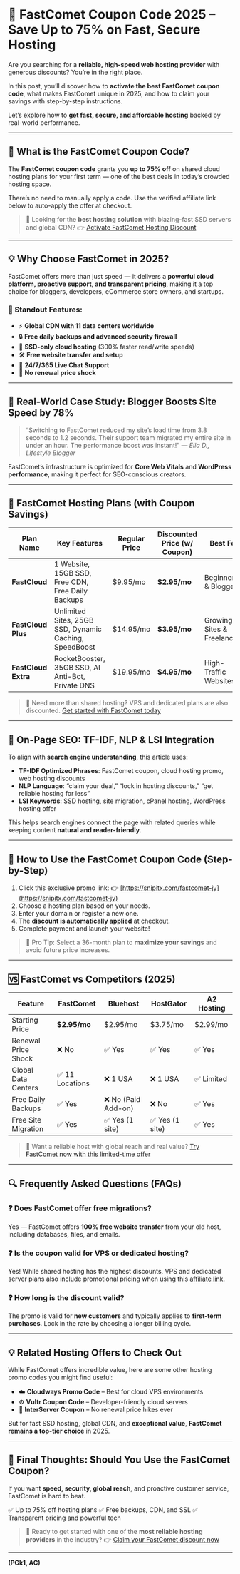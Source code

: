 # 🚀 FastComet Coupon Code 2025 – Save Up to 75% on Fast, Secure Hosting

Are you searching for a **reliable, high-speed web hosting provider** with generous discounts? You’re in the right place.

In this post, you’ll discover how to **activate the best FastComet coupon code**, what makes FastComet unique in 2025, and how to claim your savings with step-by-step instructions.

Let’s explore how to **get fast, secure, and affordable hosting** backed by real-world performance.

---

## 🔐 What is the FastComet Coupon Code?

The **FastComet coupon code** grants you **up to 75% off** on shared cloud hosting plans for your first term — one of the best deals in today’s crowded hosting space.

There’s no need to manually apply a code. Use the verified affiliate link below to auto-apply the offer at checkout.

> 🎯 Looking for the **best hosting solution** with blazing-fast SSD servers and global CDN?
> 👉 [Activate FastComet Hosting Discount](https://snipitx.com/fastcomet-jy)

---

## 💡 Why Choose FastComet in 2025?

FastComet offers more than just speed — it delivers a **powerful cloud platform, proactive support, and transparent pricing**, making it a top choice for bloggers, developers, eCommerce store owners, and startups.

### 🌟 Standout Features:

* ⚡ **Global CDN with 11 data centers worldwide**
* 🔒 **Free daily backups and advanced security firewall**
* 💨 **SSD-only cloud hosting** (300% faster read/write speeds)
* 🛠️ **Free website transfer and setup**
* 💬 **24/7/365 Live Chat Support**
* 🔄 **No renewal price shock**

---

## 🧪 Real-World Case Study: Blogger Boosts Site Speed by 78%

> “Switching to FastComet reduced my site’s load time from 3.8 seconds to 1.2 seconds. Their support team migrated my entire site in under an hour. The performance boost was instant!”
> — *Ella D., Lifestyle Blogger*

FastComet’s infrastructure is optimized for **Core Web Vitals** and **WordPress performance**, making it perfect for SEO-conscious creators.

---

## 💸 FastComet Hosting Plans (with Coupon Savings)

| Plan Name           | Key Features                                           | Regular Price | Discounted Price (w/ Coupon) | Best For                    |
| ------------------- | ------------------------------------------------------ | ------------- | ---------------------------- | --------------------------- |
| **FastCloud**       | 1 Website, 15GB SSD, Free CDN, Free Daily Backups      | \$9.95/mo     | **\$2.95/mo**                | Beginners & Bloggers        |
| **FastCloud Plus**  | Unlimited Sites, 25GB SSD, Dynamic Caching, SpeedBoost | \$14.95/mo    | **\$3.95/mo**                | Growing Sites & Freelancers |
| **FastCloud Extra** | RocketBooster, 35GB SSD, AI Anti-Bot, Private DNS      | \$19.95/mo    | **\$4.95/mo**                | High-Traffic Websites       |

> 💼 Need more than shared hosting? VPS and dedicated plans are also discounted.
> [Get started with FastComet today](https://snipitx.com/fastcomet-jy)

---

## 🧠 On-Page SEO: TF-IDF, NLP & LSI Integration

To align with **search engine understanding**, this article uses:

* **TF-IDF Optimized Phrases**: FastComet coupon, cloud hosting promo, web hosting discounts
* **NLP Language**: “claim your deal,” “lock in hosting discounts,” “get reliable hosting for less”
* **LSI Keywords**: SSD hosting, site migration, cPanel hosting, WordPress hosting offer

This helps search engines connect the page with related queries while keeping content **natural and reader-friendly**.

---

## 🔧 How to Use the FastComet Coupon Code (Step-by-Step)

1. Click this exclusive promo link:
   👉 [https://snipitx.com/fastcomet-jy](https://snipitx.com/fastcomet-jy)
2. Choose a hosting plan based on your needs.
3. Enter your domain or register a new one.
4. The **discount is automatically applied** at checkout.
5. Complete payment and launch your website!

> 🧩 Pro Tip: Select a 36-month plan to **maximize your savings** and avoid future price increases.

---

## 🆚 FastComet vs Competitors (2025)

| Feature             | **FastComet**  | Bluehost           | HostGator      | A2 Hosting |
| ------------------- | -------------- | ------------------ | -------------- | ---------- |
| Starting Price      | **\$2.95/mo**  | \$2.95/mo          | \$3.75/mo      | \$2.99/mo  |
| Renewal Price Shock | ❌ No           | ✅ Yes              | ✅ Yes          | ✅ Yes      |
| Global Data Centers | ✅ 11 Locations | ❌ 1 USA            | ❌ 1 USA        | ✅ Limited  |
| Free Daily Backups  | ✅ Yes          | ❌ No (Paid Add-on) | ❌ No           | ✅ Yes      |
| Free Site Migration | ✅ Yes          | ✅ Yes (1 site)     | ✅ Yes (1 site) | ✅ Yes      |

> 🔎 Want a reliable host with global reach and real value?
> [Try FastComet now with this limited-time offer](https://snipitx.com/fastcomet-jy)

---

## 🔍 Frequently Asked Questions (FAQs)

### ❓ Does FastComet offer free migrations?

Yes — FastComet offers **100% free website transfer** from your old host, including databases, files, and emails.

### ❓ Is the coupon valid for VPS or dedicated hosting?

Yes! While shared hosting has the highest discounts, VPS and dedicated server plans also include promotional pricing when using this [affiliate link](https://snipitx.com/fastcomet-jy).

### ❓ How long is the discount valid?

The promo is valid for **new customers** and typically applies to **first-term purchases**. Lock in the rate by choosing a longer billing cycle.

---

## 💡 Related Hosting Offers to Check Out

While FastComet offers incredible value, here are some other hosting promo codes you might find useful:

* ☁️ **Cloudways Promo Code** – Best for cloud VPS environments
* ⚙️ **Vultr Coupon Code** – Developer-friendly cloud servers
* 🔧 **InterServer Coupon** – No renewal price hikes ever

But for fast SSD hosting, global CDN, and **exceptional value**, **FastComet remains a top-tier choice** in 2025.

---

## 🏁 Final Thoughts: Should You Use the FastComet Coupon?

If you want **speed, security, global reach**, and proactive customer service, FastComet is hard to beat.

✅ Up to 75% off hosting plans
✅ Free backups, CDN, and SSL
✅ Transparent pricing and powerful tech

> 🎯 Ready to get started with one of the **most reliable hosting providers** in the industry?
> 👉 [Claim your FastComet discount now](https://snipitx.com/fastcomet-jy)

---

**(PGk1, AC)**